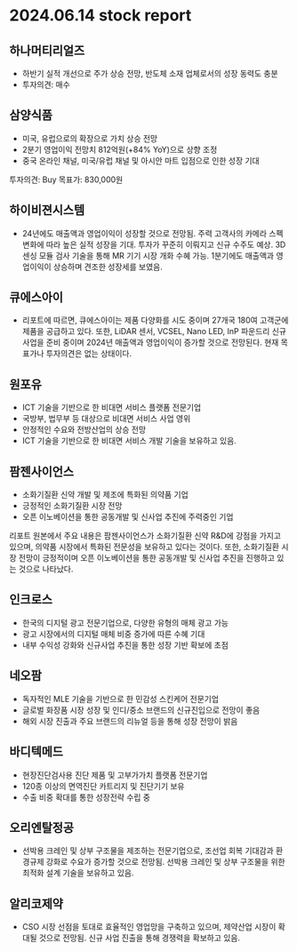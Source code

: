 # 2024.06.14 stock report
## 하나머티리얼즈
- 하반기 실적 개선으로 주가 상승 전망, 반도체 소재 업체로서의 성장 동력도 충분
- 투자의견: 매수
## 삼양식품
- 미국, 유럽으로의 확장으로 가치 상승 전망
- 2분기 영업이익 전망치 812억원(+84% YoY)으로 상향 조정
- 중국 온라인 채널, 미국/유럽 채널 및 아시안 마트 입점으로 인한 성장 기대

투자의견: Buy
목표가: 830,000원
## 하이비젼시스템
- 24년에도 매출액과 영업이익이 성장할 것으로 전망됨. 주력 고객사의 카메라 스펙 변화에 따라 높은 실적 성장을 기대. 투자가 꾸준히 이뤄지고 신규 수주도 예상. 3D 센싱 모듈 검사 기술을 통해 MR 기기 시장 개화 수혜 가능. 1분기에도 매출액과 영업이익이 상승하며 견조한 성장세를 보였음.
## 큐에스아이
- 리포트에 따르면, 큐에스아이는 제품 다양화를 시도 중이며 27개국 180여 고객군에 제품을 공급하고 있다. 또한, LiDAR 센서, VCSEL, Nano LED, InP 파운드리 신규 사업을 준비 중이며 2024년 매출액과 영업이익이 증가할 것으로 전망된다. 현재 목표가나 투자의견은 없는 상태이다.
## 원포유
- ICT 기술을 기반으로 한 비대면 서비스 플랫폼 전문기업
- 국방부, 법무부 등 대상으로 비대면 서비스 사업 영위
- 안정적인 수요와 전방산업의 상승 전망
- ICT 기술을 기반으로 한 비대면 서비스 개발 기술을 보유하고 있음.
## 팜젠사이언스
- 소화기질환 신약 개발 및 제조에 특화된 의약품 기업
- 긍정적인 소화기질환 시장 전망
- 오픈 이노베이션을 통한 공동개발 및 신사업 추진에 주력중인 기업

리포트 원본에서 주요 내용은 팜젠사이언스가 소화기질환 신약 R&D에 강점을 가지고 있으며, 의약품 시장에서 특화된 전문성을 보유하고 있다는 것이다. 또한, 소화기질환 시장 전망이 긍정적이며 오픈 이노베이션을 통한 공동개발 및 신사업 추진을 진행하고 있는 것으로 나타났다.
## 인크로스
- 한국의 디지털 광고 전문기업으로, 다양한 유형의 매체 광고 가능
- 광고 시장에서의 디지털 매체 비중 증가에 따른 수혜 기대
- 내부 수익성 강화와 신규사업 추진을 통한 성장 기반 확보에 초점
## 네오팜
- 독자적인 MLE 기술을 기반으로 한 민감성 스킨케어 전문기업
- 글로벌 화장품 시장 성장 및 인디/중소 브랜드의 신규진입으로 전망이 좋음
- 해외 시장 진출과 주요 브랜드의 리뉴얼 등을 통해 성장 전망이 밝음
## 바디텍메드
- 현장진단검사용 진단 제품 및 고부가가치 플랫폼 전문기업
- 120종 이상의 면역진단 카트리지 및 진단기기 보유
- 수출 비중 확대를 통한 성장전략 수립 중
## 오리엔탈정공
- 선박용 크레인 및 상부 구조물을 제조하는 전문기업으로, 조선업 회복 기대감과 환경규제 강화로 수요가 증가할 것으로 전망됨. 선박용 크레인 및 상부 구조물을 위한 최적화 설계 기술을 보유하고 있음.
## 알리코제약
- CSO 시장 선점을 토대로 효율적인 영업망을 구축하고 있으며, 제약산업 시장이 확대될 것으로 전망됨. 신규 사업 진출을 통해 경쟁력을 확보하고 있음.